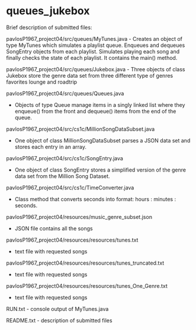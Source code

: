 # queues_jukebox
Brief description of submitted files:

pavlosP1967_project04/src/queues/MyTunes.java
	- Creates an object of type MyTunes which simulates a playlist queue. Enqueues
      and dequeues SongEntry objects from each playlist. Simulates playing each
      song and finally checks the state of each playlist.
      It contains the main() method.
    

pavlosP1967_project04/src/queues/Jukebox.java
    - Three objects of class Jukebox store the genre data set from three different type of genres 
      favorites lounge and roadtrip 


pavlosP1967_project04/src/queues/Queues.java
   - Objects of type Queue manage items in a singly linked list where
     they enqueue() from the front and dequeue() items from the end of the queue.
 

pavlosP1967_project04/src/cs1c/MillionSongDataSubset.java 
  - One object of class MillionSongDataSubset parses a JSON data set and stores each entry in an array.
  
   
pavlosP1967_project04/src/cs1c/SongEntry.java 
  - One object of class SongEntry stores a simplified version of the genre data set from 
    the Million Song Dataset.
 
    
pavlosP1967_project04/src/cs1c/TimeConverter.java
  - Class method that converts seconds into format:
	hours : minutes : seconds. 
 
 
pavlosP1967_project04/resources/music_genre_subset.json
   - JSON file contains all the songs
 
   
pavlosP1967_project04/resources/resources/tunes.txt
   - text file with requested songs
 
   
pavlosP1967_project04/resources/resources/tunes_truncated.txt
   - text file with requested songs
 
  
pavlosP1967_project04/resources/resources/tunes_One_Genre.txt
   - text file with requested songs
   
RUN.txt
    - console output of MyTunes.java

README.txt
    - description of submitted files
